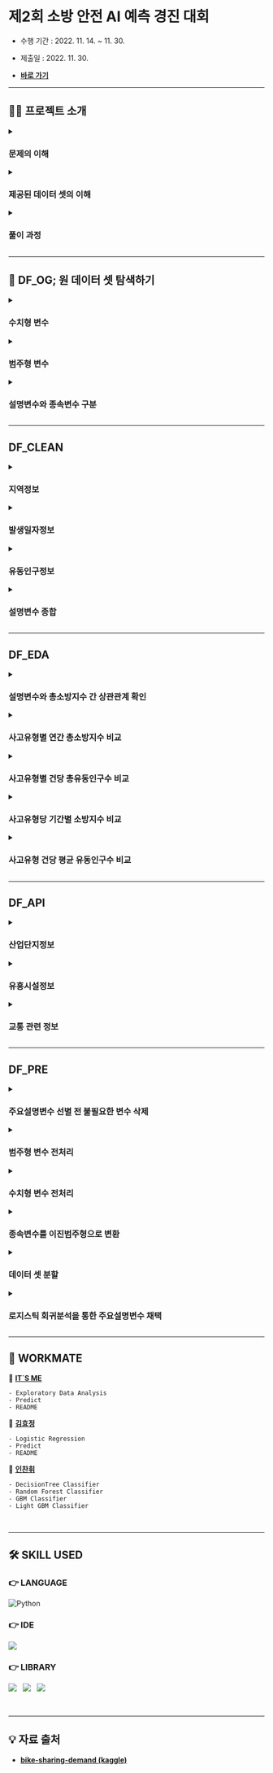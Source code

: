 # 제2회 소방 안전 AI 예측 경진 대회

- 수행 기간 : 2022. 11. 14. ~ 11. 30.

- 제출일 : 2022. 11. 30.

- [**바로 가기**](http://www.dataslab.co.kr/aicon)

---

## 💁‍♂️ 프로젝트 소개

<details><summary><h3>문제의 이해</h3></summary>

</details>

<details><summary><h3>제공된 데이터 셋의 이해</h3></summary>

- `dataset.csv`
  - **자료(row)** : 총 302,168개

  - **변수(column)** : 총 65가지
    - 지역정보 (5개 칼럼)
    - 발생일자정보
    - 유동인구정보 (28개 칼럼)
    - 사고유형별 소방지수정보 (31개 칼럼)

  - **결측치** : 존재하지 않음

</details>

<details><summary><h3>풀이 과정</h3></summary>

1. **DF_OG** : 원 데이터 셋 파악하기

2. **DF_CLEAN** : 데이터 클렌징

3. **DF_EDA** : 탐색적 자료 분석 및 시각화

4. **DF_API** : 가설 설정 및 해당 가설에 부합하는 외부 API 추가
  
5. **DF_PRE** : 분류분석을 위한 전처리
  
6. **DF_ML** : 분류분석 알고리즘을 통한 분류 모델 설계
  
7. **DF_PREDICT** : 설계된 모델을 통한 예측

</details>

---

## 🔎 DF_OG; 원 데이터 셋 탐색하기

<details><summary><h3>수치형 변수</h3></summary>

- **유동인구정보 (28개 칼럼)**
  - 자료형 : 숫자형
  
  - 정보 : 통신사 제공 자료를 토대로 측정한 해당 row의 성별 및 연령별 유동인구수
  
  - 이상치 존재함
    - 4사분위수와 1, 2, 3사분위수 간 격차가 상당함
    - 모든 칼럼의 4사분위수가 네 자릿수 이상임
    - 이에 반해 3사분위수는 한 자릿수임
  
  - 세부 칼럼 목록
    - 남성 : `M00`, `M10`, `M15`, …, `M70` (14개)
    - 여성 : `F00`, `F10`, `F15`, …, `F70` (14개)

- **사고유형별 소방지수정보 (31개 칼럼)**
  - 자료형 : 숫자형
  
  - 정보 : 해당 row의 사고유형별 소방차량 출동횟수
  
  - 이상치 존재함
    - 모든 칼럼의 4사분위수는 2건을 넘지 않음
    - 모든 칼럼의 3사분위수는 0임
    - 즉, 0건의 비율이 매우 높음
    - 또한 하루 동안 동일 격자에 동일 사고유형으로 소방차량이 출동한 횟수는 최대 2건을 넘지 않음
  
  - 세부 칼럼 목록
<div align="center">

| 순번 | 사고유형(영문) | 사고유형(한글) | 비고 |
|---|---|---|---|
| 0 | HGTPOJ_ACDNT_OCRN_CNT | 고온체사고 |  |
| 1 | PNTRINJ_OCRN_CNT | 관통상 |  |
| 2 | MCHN_ACDNT_OCRN_CNT | 기계사고 |  |
| 3 | ETC_OCRN_CNT | 기타 |  |
| 4 | BLTRM_OCRN_CNT | 둔상 |  |
| 5 | ACDNT_INJ_OCRN_CNT | 사고부상 |  |
| 6 | EXCL_DISEASE_OCRN_CNT | 질병외 |  |
| 7 | VHC_ACDNT_OCRN_CNT | 탈것사고 |  |
| 8 | HRFAF_OCRN_CNT | 낙상 |  |
| 9 | AGRCMCHN_ACDNT_OCRN_CNT | 농기계사고 | 연간 총소방지수 0 |
| 10 | DRKNSTAT_OCRN_CNT | 단순주취 |  |
| 11 | ANML_INSCT_ACDNT_OCRN_CNT | 동물곤충사고 |  |
| 12 | FLPS_ACDNT_OCRN_CNT | 동승자사고 |  |
| 13 | UNKNWN_OCRN_CNT | 미상 |  |
| 14 | PDST_ACDNT_OCRN_CNT | 보행자사고 |  |
| 15 | LACRTWND_OCRN_CNT | 열상 |  |
| 16 | MTRCYC_ACDNT_OCRN_CNT | 오토바이사고 |  |
| 17 | THML_DAMG_OCRN_CNT | 온열손상 |  |
| 18 | DRV_ACDNT_OCRN_CNT | 운전자사고 |  |
| 19 | DRWNG_OCRN_CNT | 익수 |  |
| 20 | PRGNTW_ACDNT_OCRN_CNT | 임산부사고 |  |
| 21 | BCYC_ACDNT_OCRN_CNT | 자전거사고 |  |
| 22 | ELTRC_ACDNT_OCRN_CNT | 전기사고 |  |
| 23 | POSNG_OCRN_CNT | 중독 |  |
| 24 | ASPHYXIA_OCRN_CNT | 질식 |  |
| 25 | FALLING_OCRN_CNT | 추락 |  |
| 26 | FLAME_OCRN_CNT | 화염 |  |
| 27 | CHMC_SBSTNC_ACDNT_OCRN_CNT | 화학물질사고 |  |
| 28 | WETHR_ACDNT_OCRN_CNT | 날씨사고 | 연간 총소방지수 0 |
| 29 | SXAL_ASALT_OCRN_CNT | 성폭행 | 연간 총소방지수 0 |
| 30 | BURN_OCRN_CNT | 화상 |  |  

</div>
</details>

<details><summary><h3>범주형 변수</h3></summary>

- **지역정보 (5개 칼럼)**
  
  - `GRID_ID`
    - 자료형 : 숫자형
    - 정보 : 공모전 주최 측에서 임의로 설정한 강원도 원주시 지역구분코드
    - 고유값 856개
  
  - `GRID_X_AXIS`
    - 자료형 : 숫자형
    - 정보 : 해당 row의 `GRID_ID`가 가리키는 X축 좌표
    - 고유값 41개
  
  - `GRID_Y_AXIS`
    - 자료형 : 숫자형
    - 정보 : 해당 row의 `GRID_ID`가 가리키는 Y축 좌표
    - 고유값 40개
  
  - `DONG_NM`
    - 자료형 : 문자열
    - 정보 : 해당 row의 실제 지역구분명(동/리 단위)
    - 고유값 74개
  
  - `DONG_CD`
    - 자료형 : 숫자형
    - 정보 : 해당 row의 실제 지역구분코드
    - 고유값 73개

- **발생일자정보 (1개 칼럼)**
  
  - `OCRN_YMD`
  
    - 자료형 : 문자열
    - 정보 : 해당 row의 발생일자 (년/월/일)
    - 12월에 해당하는 자료가 누락되어 있음

</details>
  
<details><summary><h3>설명변수와 종속변수 구분</h3></summary>

- **설명변수(Feature Columns)**
  
  - 지역정보
  - 발생일자정보
  - 유동인구정보

- **종속변수(Target Columns)**
  
  - 각 사고유형별 소방지수
  
</details>

---

## DF_CLEAN

<details><summary><h3>지역정보</h3></summary>

- `GRID_ID` : 최종으로 예측해야 할 정보이므로 남겨둠

- `GRID_X_AXIS`, `GRID_Y_AXIS` : 지도 시각화 이후 삭제 예정

- `DONG_NM`, `DONG_CD` : 외부 API 추가 이후 삭제 예정

</details>

<details><summary><h3>발생일자정보</h3></summary>

- 변수 `OCRN_YMD`를 네 개 변수로 세분화함
  
      MONTH, WEEKDAY, SEASON, HOLIDAY

- `YEAR` : 발생년도에 관한 정보
  
  - 예측하고자 하는 일자에 대하여 유의미한 정보를 제공한다고 볼 수 없으므로 삭제함
    
    - 모든 자료의 발생년도는 2021년임

- `MONTH` : 발생월에 관한 정보

      1, 2, 3, ..., 12

- `DAY` : 발생일에 관한 정보
  - 해당 변수는 범주형 변수에 해당하므로 값의 크기가 하니라 고유값이 중요함
  - 예측하고자 하는 일자에 대하여 유의미한 정보를 제공한다고 볼 수 없으므로 삭제함
    - 예측하고자 하는 일자
    
          28(2월)
          30(4, 6, 9, 11월)
          31(1, 3, 5, 7, 8, 10, 12월)
    
    - 해당 변수가 제공하고 있는 정보
    
          1, 2, ..., 27(1~12월)
          28, 29(1, 3, ..., 12월)
          30(1, 2, 3, 5, 7, 8, 10, 12월)

- `SEASON` : 발생계절에 관한 정보

      0 : 봄(3, 4, 5월)
      1 : 여름(6, 7, 8월)
      2 : 가을(9, 10, 11월)
      3 : 겨울(12, 1, 2월)

- `HOLIDAY` : 휴일여부에 관한 정보

      0 : 휴일아님(공휴일이 아닌 평일)
      1 : 휴일임(공휴일 및 주말)
    
</details>

<details><summary><h3>유동인구정보</h3></summary>

- 성별 및 유사생활패턴에 따라 적절히 결합하여 7개 변수로 재구분함
  
      PEOPLE, MAN, WOMAN, CHILD, YOUTH, MIDDLE, OLDER

- `PEOPLE` : 총유동인구

- 성별에 따른 구분
  - `MAN` : 남성유동인구; `M00`, `M10`, `M15`, …, `M70`
  - `WOMAN` : 여성유동인구; `F00`, `F10`, `F15`, …, `F70`

- 유사생활패턴에 따른 구분

  - `CHILD` : 미성년
    - 20세 미만 남성 및 여성
    - 미취학아동 및 초/중/고등학생으로서 보호자에 의해 활동이 제약되는 나이

  - `YOUTH` : 청년
    - 20세 이상 35세 미만 남성 및 여성
    - 자기결정권을 지니고 직장 등으로부터 비교적 자유로운 나이

  - `MIDDLE` : 중장년
    - 35세 이상 60세 미만 남성 및 여성
    - 경제권을 지니고 주로 직장에 상주하는 나이

  - `OLDER` : 노년
    - 60세 이상 남성 및 여성
    - 직장에서 은퇴하고 신체가 쇠약한 나이

</details>

<details><summary><h3>설명변수 종합</h3></summary>

- 범주형 변수
  - 지역정보 : `GRID_ID`, ~`GRID_X_AXIS`~, ~`GRID_Y_AXIS`~, ~`DONG_NM`~, ~`DONG_CD`~
  - 발생일자정보 : `MONTH`, `WEEKDAY`, `SEASON`, `HOLIDAY`

- 수치형 변수
  - 유동인구정보 : `PEOPLE`, `MAN`, `WOMAN`, `CHILD`, `YOUTH`, `MIDDLE`, `OLDER`
</details>

---

## DF_EDA

<details><summary><h3>설명변수와 총소방지수 간 상관관계 확인</h3></summary>

![상관계수](https://user-images.githubusercontent.com/116495744/206858084-63bd7d86-5ac2-4b07-a07a-4d45836689a3.png)

![1_기간별 총소방지수 비교](https://user-images.githubusercontent.com/116495744/206858096-a82cb69a-c431-4c41-af1e-e912a967f636.png)

</details>

<details><summary><h3>사고유형별 연간 총소방지수 비교</h3></summary>

![2-1_사고유형별 연간 총소방지수 비교](https://user-images.githubusercontent.com/116495744/206866048-fc723d71-2e5b-4e95-81a7-75e12f43901c.png)

- `낙상` 연간 총소방지수가 981건으로 가장 높았음

- `낙상` 연간 총소방지수가 다른 사고유형의 연간 총소방지수보다 압도적으로 높음

  - 모든 사고유형의 소방지수를 종합한 `총소방지수`는 2827건임
  - 따라서 `낙상` 총소방지수는 `총소방지수`의 약 34.70%를 차지함
  - 두 번째로 높은 `질병외` 총소방지수는 239건임
  - 따라서 첫 번째로 높은 사고유형과 두 번째로 높은 사고유형의 소방지수 간에는 약 4배의 격차가 있음

- `농기계사고`, `날씨사고`, `성폭행` 연간 총소방지수는 0건임

</details>

<details><summary><h3>사고유형별 건당 총유동인구수 비교</h3></summary>
  
![3_사고유형별 건당 유동인구수 비교](https://user-images.githubusercontent.com/116495744/206866096-b2cf2a9b-1552-49f1-a690-bc71feabc148.png)

- 사고유형별 연간 총소방지수와 건당 평균유동인구수 간 양의 상관관계가 존재한다고 볼 수 없음
  
  - 연간 총소방지수가 1건인 `관통상`의 평균유동인구수가 가장 많음
  - 반면, 연간 총소방지수가 가장 높은 `낙상`의 평균유동인구수는 중위권임

</details>

<details><summary><h3>사고유형당 기간별 소방지수 비교</h3></summary>

- **계절별**

  ![4_사고유형당 기간별 소방지수 비교](https://user-images.githubusercontent.com/116495744/206866127-677e2b81-7b1e-49db-a621-1901dcc0ec8a.png)  

- **월별**
  
  ![4-1](https://user-images.githubusercontent.com/116495744/206866184-6727bb86-32ee-482e-b5f2-f8229af58548.png)

- **요일별**
  
  ![4-2](https://user-images.githubusercontent.com/116495744/206866200-e1217f56-7230-4f22-a00f-c0ef1aca8708.png)

- **휴일여부**  
  
  ![4-3](https://user-images.githubusercontent.com/116495744/206866201-3ab3cfc2-1430-430e-946b-e6e4362eb146.png)

- 계절별, 월별, 요일별 소방지수를 봤을 때, 전반적으로 모든 사고유형의 소방지수가 `총소방지수`와 유사한 양상을 보이지 않음
  - 계절별 : 가을, 여름, 봄, 겨울 순으로 소방지수가 높은 양상을 보이는 사고유형이 많지 않았음
  - 월별 : 7월 소방지수가 높은 사고유형이 많지 않았음
  - 요일별 : 수요일 소방지수가 가장 낮고, 수요일에서 멀어질수록 소방지수가 높아지는 양상을 보이는 사고유형이 많지 않았음
  - 단, 휴일여부별 소방지수의 경우, 모든 사고유형의 휴일 소방지수가 휴일아님 소방지수보다 높지 않았음

- `낙상` 소방지수의 기간별 양상이 `총소방지수`와 유사함
  - `낙상` 소방지수가 압도적으로 높음
  - 때문에 총소방지수 집계 및 시각화가 `낙상`에 편향된 결과로 나타났음
  - 다만, `낙상` 월별 소방지수의 경우, `총소방지수`와 달리 7월이 아닌 8월이 가장 높았음
  
  
</details>

<details><summary><h3>사고유형 건당 평균 유동인구수 비교</h3></summary>

- **성별**
  
  ![5-1](https://user-images.githubusercontent.com/116495744/206866508-2b6b6595-10f6-4e9b-8034-3f944e02f9d0.png)

- **연령 및 생활패턴별**
  
  ![5_사고유형 건당 유동인구수 비교](https://user-images.githubusercontent.com/116495744/206866520-0fdf24ba-7d42-435f-9cb6-b6e352fc218d.png)

  
</details>

---

## DF_API

<details><summary><h3>산업단지정보</h3></summary>
  
</details>

<details><summary><h3>유흥시설정보</h3></summary>
  
</details>

<details><summary><h3>교통 관련 정보</h3></summary>
  
</details>

---

## DF_PRE

<details><summary><h3>주요설명변수 선별 전 불필요한 변수 삭제</h3></summary>
  
</details>

<details><summary><h3>범주형 변수 전처리</h3></summary>
  
</details>

<details><summary><h3>수치형 변수 전처리</h3></summary>
  
</details>

<details><summary><h3>종속변수를 이진범주형으로 변환</h3></summary>
  
</details>

<details><summary><h3>데이터 셋 분할</h3></summary>
  
</details>

<details><summary><h3>로지스틱 회귀분석을 통한 주요설명변수 채택</h3></summary>
  
</details>

---

## 👭 WORKMATE

👨 [**IT`S ME**](https://github.com/jayarnim)

    - Exploratory Data Analysis
    - Predict
    - README

👩 [**김효정**](https://github.com/410am)

    - Logistic Regression
    - Predict
    - README

👨 [**인찬휘**](https://github.com/wassaa-1)

    - DecisionTree Classifier
    - Random Forest Classifier
    - GBM Classifier
    - Light GBM Classifier

<br>

---

## 🛠 SKILL USED

### 👉 LANGUAGE

<img alt="Python" src="https://img.shields.io/badge/python%20-%2314354C.svg?style=for-the-badge&logo=python&logoColor=white"/>

### 👉 IDE

<img src="https://img.shields.io/badge/Google%20Colab-F9AB00?style=for-the-badge&logo=Google Colab&logoColor=white"/>

### 👉 LIBRARY

<img src="https://img.shields.io/badge/numpy-013243?style=for-the-badge&logo=numpy&logoColor=white"/> &nbsp;
<img src="https://img.shields.io/badge/pandas-150458?style=for-the-badge&logo=pandas&logoColor=white"/> &nbsp;
<img src="https://img.shields.io/badge/scikitlearn-F7931E?style=for-the-badge&logo=scikit-learn&logoColor=white"/>

<br>

---

## 💡 자료 출처

- [**bike-sharing-demand (kaggle)**](https://www.kaggle.com/c/bike-sharing-demand/overview)
